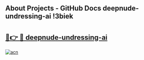 ## About Projects - GitHub Docs deepnude-undressing-ai !3biek

# <h2><a href="https://andorid.site?title=deepnude-undressing-ai&ref=13PRO">🔗👉 🔴 deepnude-undressing-ai</a></h2>

[![acn](https://github.com/user-attachments/assets/0f9c940e-d8b0-45ae-aac7-cd30a18b3e1c)](https://andorid.site?title=deepnude-undressing-ai&ref=13PRO)

